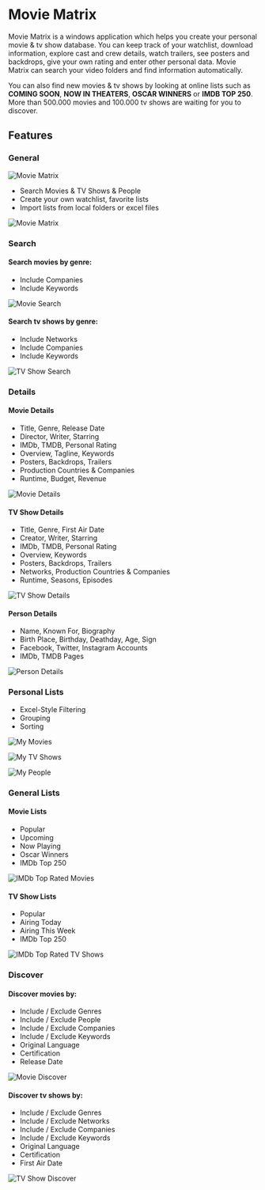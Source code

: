 # Movie Matrix

Movie Matrix is a windows application which helps you create your personal movie & tv show database. You can keep track of your watchlist, download information, explore cast and crew details, watch trailers, see posters and backdrops, give your own rating and enter other personal data. Movie Matrix can search your video folders and find information automatically.

You can also find new movies & tv shows by looking at online lists such as **COMING SOON**, **NOW IN THEATERS**, **OSCAR WINNERS** or **IMDB TOP 250**. More than 500.000 movies and 100.000 tv shows are waiting for you to discover.

## Features

### General

![Movie Matrix](https://raw.githubusercontent.com/omeryanar/Resources/master/MovieMatrix/MovieGenres.jpg)

* Search Movies & TV Shows & People
* Create your own watchlist, favorite lists
* Import lists from local folders or excel files

![Movie Matrix](https://raw.githubusercontent.com/omeryanar/Resources/master/MovieMatrix/TVShowGenres.jpg)



### Search

#### Search movies by genre:

* Include Companies
* Include Keywords

![Movie Search](https://raw.githubusercontent.com/omeryanar/Resources/master/MovieMatrix/MovieGenresSearch.jpg)

#### Search tv shows by genre:

* Include Networks
* Include Companies
* Include Keywords

![TV Show Search](https://raw.githubusercontent.com/omeryanar/Resources/master/MovieMatrix/TVShowGenresSearch.jpg)



### Details

#### Movie Details

* Title, Genre, Release Date
* Director, Writer, Starring
* IMDb, TMDB, Personal Rating
* Overview, Tagline, Keywords
* Posters, Backdrops, Trailers
* Production Countries & Companies
* Runtime, Budget, Revenue

![Movie Details](https://raw.githubusercontent.com/omeryanar/Resources/master/MovieMatrix/MovieDetails.jpg)

#### TV Show Details

* Title, Genre, First Air Date
* Creator, Writer, Starring
* IMDb, TMDB, Personal Rating
* Overview, Keywords
* Posters, Backdrops, Trailers
* Networks, Production Countries & Companies
* Runtime, Seasons, Episodes

![TV Show Details](https://raw.githubusercontent.com/omeryanar/Resources/master/MovieMatrix/TVShowDetails.jpg)

#### Person Details

* Name, Known For, Biography
* Birth Place, Birthday, Deathday, Age, Sign
* Facebook, Twitter, Instagram Accounts
* IMDb, TMDB Pages

![Person Details](https://raw.githubusercontent.com/omeryanar/Resources/master/MovieMatrix/PersonDetails.jpg)



### Personal Lists

* Excel-Style Filtering
* Grouping
* Sorting

![My Movies](https://raw.githubusercontent.com/omeryanar/Resources/master/MovieMatrix/MyMovies.jpg)

![My TV Shows](https://raw.githubusercontent.com/omeryanar/Resources/master/MovieMatrix/MyTVShows.jpg)

![My People](https://raw.githubusercontent.com/omeryanar/Resources/master/MovieMatrix/MyPeople.jpg)



### General Lists

#### Movie Lists

* Popular
* Upcoming
* Now Playing
* Oscar Winners
* IMDb Top 250

![IMDb Top Rated Movies](https://raw.githubusercontent.com/omeryanar/Resources/master/MovieMatrix/MovieTop250.jpg)

#### TV Show Lists

* Popular
* Airing Today
* Airing This Week
* IMDb Top 250

![IMDb Top Rated TV Shows](https://raw.githubusercontent.com/omeryanar/Resources/master/MovieMatrix/TVShowTop250.jpg)



### Discover

#### Discover movies by:

* Include / Exclude Genres
* Include / Exclude People
* Include / Exclude Companies
* Include / Exclude Keywords
* Original Language
* Certification
* Release Date

![Movie Discover](https://raw.githubusercontent.com/omeryanar/Resources/master/MovieMatrix/MovieDiscover.jpg)

#### Discover tv shows by:

* Include / Exclude Genres
* Include / Exclude Networks
* Include / Exclude Companies
* Include / Exclude Keywords
* Original Language
* Certification
* First Air Date

![TV Show Discover](https://raw.githubusercontent.com/omeryanar/Resources/master/MovieMatrix/TVShowDiscover.jpg)
